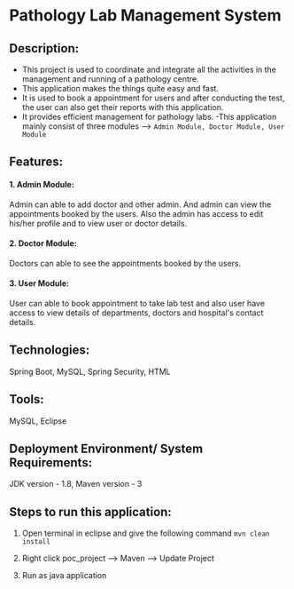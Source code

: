 # Pathology Lab Management System

## Description:
- This project is used to coordinate and integrate all the activities in the management and running of a pathology centre. 
- This application makes the things quite easy and fast. 
- It is used to book a appointment for users and after conducting the test, the user can also get their reports with this application. 
- It provides efficient management for pathology labs.
-This application mainly consist of three modules --> ``` Admin Module, Doctor Module, User Module ```

## Features:
#### 1. Admin Module:
Admin can able to add doctor and other admin. And admin can view the appointments booked by the users. Also the admin has access to edit his/her profile and to view user or doctor details.
#### 2. Doctor Module:
Doctors can able to see the appointments booked by the users.
#### 3. User Module:
User can able to book appointment to take lab test and also user have access to view details of departments, doctors and hospital's contact details.

## Technologies:
Spring Boot, MySQL, Spring Security, HTML


## Tools:
MySQL, Eclipse

## Deployment Environment/ System Requirements:
JDK version - 1.8, Maven version - 3

## Steps to run this application:

1. Open terminal in eclipse and give the following command ``` mvn clean install ```

2. Right click poc_project --> Maven --> Update Project

3. Run as java application
